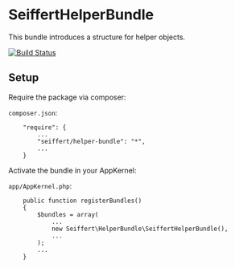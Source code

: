 SeiffertHelperBundle
====================

This bundle introduces a structure for helper objects.

[![Build Status](https://travis-ci.org/seiffert/helper-bundle.png?branch=master)](https://travis-ci.org/seiffert/helper-bundle)

## Setup

Require the package via composer:

`composer.json`:

        "require": {
            ...
            "seiffert/helper-bundle": "*",
            ...
        }

Activate the bundle in your AppKernel:

`app/AppKernel.php`:

        public function registerBundles()
        {
            $bundles = array(
                ...
                new Seiffert\HelperBundle\SeiffertHelperBundle(),
                ...
            );
            ...
        }
